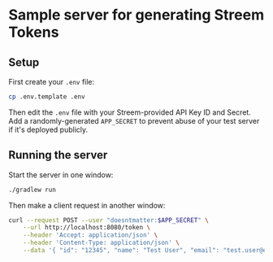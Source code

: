 # Sample server for generating Streem Tokens

## Setup

First create your `.env` file:

```sh
cp .env.template .env
```

Then edit the `.env` file with your Streem-provided API Key ID and Secret. Add a randomly-generated `APP_SECRET` to prevent abuse of your test server if it's deployed publicly.

## Running the server

Start the server in one window:

```sh
./gradlew run
```

Then make a client request in another window:

```sh
curl --request POST --user "doesntmatter:$APP_SECRET" \
    --url http://localhost:8080/token \
    --header 'Accept: application/json' \
    --header 'Content-Type: application/json' \
    --data '{ "id": "12345", "name": "Test User", "email": "test.user@example.com" }'
```

